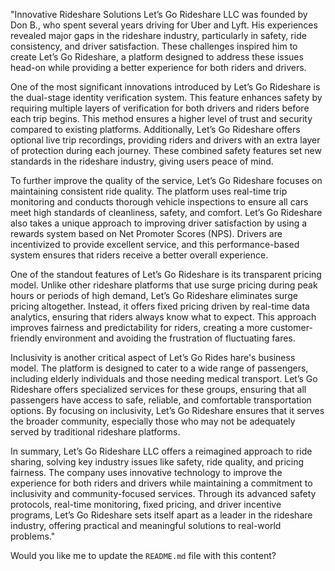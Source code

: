 "Innovative Rideshare Solutions
Let’s Go Rideshare LLC was founded by Don B., who spent several years driving for Uber and Lyft. His experiences revealed major gaps in the rideshare industry, particularly in safety, ride consistency, and driver satisfaction. These challenges inspired him to create Let’s Go Rideshare, a platform designed to address these issues head-on while providing a better experience for both riders and drivers.

One of the most significant innovations introduced by Let’s Go Rideshare is the dual-stage identity verification system. This feature enhances safety by requiring multiple layers of verification for both drivers and riders before each trip begins. This method ensures a higher level of trust and security compared to existing platforms. Additionally, Let’s Go Rideshare offers optional live trip recordings, providing riders and drivers with an extra layer of protection during each journey. These combined safety features set new standards in the rideshare industry, giving users peace of mind.

To further improve the quality of the service, Let’s Go Rideshare focuses on maintaining consistent ride quality. The platform uses real-time trip monitoring and conducts thorough vehicle inspections to ensure all cars meet high standards of cleanliness, safety, and comfort. Let’s Go Rideshare also takes a unique approach to improving driver satisfaction by using a rewards system based on Net Promoter Scores (NPS). Drivers are incentivized to provide excellent service, and this performance-based system ensures that riders receive a better overall experience.

One of the standout features of Let’s Go Rideshare is its transparent pricing model. Unlike other rideshare platforms that use surge pricing during peak hours or periods of high demand, Let’s Go Rideshare eliminates surge pricing altogether. Instead, it offers fixed pricing driven by real-time data analytics, ensuring that riders always know what to expect. This approach improves fairness and predictability for riders, creating a more customer-friendly environment and avoiding the frustration of fluctuating fares.

Inclusivity is another critical aspect of Let’s Go Rides hare's business model. The platform is designed to cater to a wide range of passengers, including elderly individuals and those needing medical transport. Let’s Go Rideshare offers specialized services for these groups, ensuring that all passengers have access to safe, reliable, and comfortable transportation options. By focusing on inclusivity, Let’s Go Rideshare ensures that it serves the broader community, especially those who may not be adequately served by traditional rideshare platforms.

In summary, Let’s Go Rideshare LLC offers a reimagined approach to ride sharing, solving key industry issues like safety, ride quality, and pricing fairness. The company uses innovative technology to improve the experience for both riders and drivers while maintaining a commitment to inclusivity and community-focused services. Through its advanced safety protocols, real-time monitoring, fixed pricing, and driver incentive programs, Let’s Go Rideshare sets itself apart as a leader in the rideshare industry, offering practical and meaningful solutions to real-world problems."

Would you like me to update the `README.md` file with this content?
